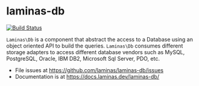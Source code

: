 # laminas-db

[![Build Status](https://github.com/laminas/laminas-config/workflows/Continuous%20Integration/badge.svg)](https://github.com/laminas/laminas-config/actions?query=workflow%3A"Continuous+Integration")

`Laminas\Db` is a component that abstract the access to a Database using an object
oriented API to build the queries. `Laminas\Db` consumes different storage adapters
to access different database vendors such as MySQL, PostgreSQL, Oracle, IBM DB2,
Microsoft Sql Server, PDO, etc.

- File issues at https://github.com/laminas/laminas-db/issues
- Documentation is at https://docs.laminas.dev/laminas-db/

